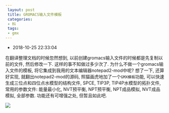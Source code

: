 ```yaml
---
 layout: post
 title: GROMACS输入文件模板
 categories:
 - 科
 tags:
 - gmx
---
```


- 2018-10-25 22:33:04

在翻译整理文档的时候忽然想到, 以前创建gromacs输入文件的时候都是先复制以前的文件, 然后修改一下. 这样的事不知做过多少次了. 为什么不做一个gromacs输入文件的模板, 将它集成到我用的文本编辑器notepad2-mod中呢? 想了一下, 还算好实现, 就翻出notepad2-mod的源码, 照猫画虎地加了一个`GMX模板`功能, 可以快速生成三位点和四位点水模型的结构文件, SPCE, TIP3P, TIP4P水模型的拓扑文件, 常用的参数文件: 能量最小化, NVT预平衡, NPT预平衡, NPT成品模拟, NVT成品模拟, 全部参数. 功能还有可增强之处, 但暂且如此吧.

![](https://jerkwin.github.io/pic/gmx模板.png)
